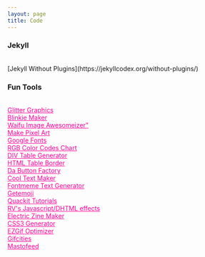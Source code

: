 ```yaml
---
layout: page
title: Code
---
```

<h3>Jekyll</h3><br />
[Jekyll Without Plugins](https://jekyllcodex.org/without-plugins/)<br />

<h3>Fun Tools</h3><br />
<a href="http://www.glitter-graphics.com" style="color:#FF0099;">Glitter Graphics</a><br />
  <a href="https://www.animationpatch.com/blinkiemaker.html" style="color:#FF0099;">Blinkie Maker</a><br>
  <a href="https://waifu2x.me" style="color:#FF0099;">Waifu Image Awesomeizer"</a><br>
  <a href="https://makepixelart.com/" style="color:#FF0099;">Make Pixel Art</a><br>
  <a href="https://fonts.google.com/" style="color:#FF0099;">Google Fonts</a><br>
  <a href="https://www.rapidtables.com/web/color/RGB_Color.html" style="color:#FF0099;">RGB Color Codes Chart</a><br>
  <a href="https://divtable.com/generator/" style="color:#FF0099;">DIV Table Generator</a><br>
  <a href="https://www.quackit.com/html/codes/tables/html_table_border.cfm" style="color:#FF0099;">HTML Table Border</a><br>
  <a href="https://dabuttonfactory.com/" style="color:#FF0099;">Da Button Factory</a><br>
  <a href="https://engfto.com/" style="color:#FF0099;">Cool Text Maker</a><br>
  <a href="https://fontmeme.com/text-generator/" style="color:#FF0099;">Fontmeme Text Generator</a><br>
  <a href="https://getemoji.com/" style="color:#FF0099;">Getemoji</a><br>
  <a href="https://www.quackit.com/" style="color:#FF0099;">Quackit Tutorials</a><br>
  <a href="https://mf2fm.com/rv" style="color:#FF0099;">RV&#39;s Javascript/DHTML effects</a><br>
  <a href="https://alienmelon.itch.io/electric-zine-maker" style="color:#FF0099;">Electric Zine Maker</a><br>
  <a href="http://css3generator.com/" style="color:#FF0099;">CSS3 Generator</a><br>
  <a href="https://ezgif.com/optimize" style="color:#FF0099;">EZGif Optimizer</a><br>
  <a href="https://gifcities.org/" style="color:#FF0099;">Gifcities</a><br>
  <a href="http://www.mastofeed.com/" style="color:#FF0099;">Mastofeed</a>

